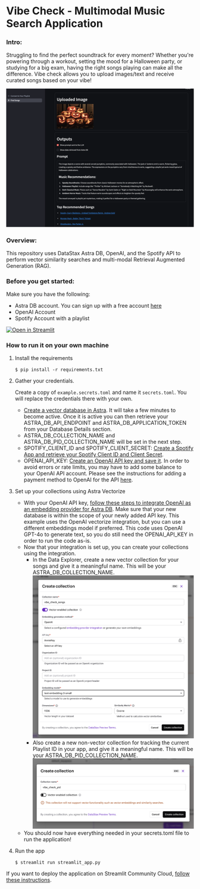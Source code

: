 # Vibe Check - Multimodal Music Search Application

### Intro:
Struggling to find the perfect soundtrack for every moment? Whether you're powering through a workout, setting the mood for a Halloween party, or studying for a big exam, having the right songs playing can make all the difference. Vibe check allows you to upload images/text and receive curated songs based on your vibe!

![App Preview](./images/app_preview.png)


### Overview:
This repository uses DataStax Astra DB, OpenAI, and the Spotify API to perform vector similarity searches and multi-modal Retrieval Augmented Generation (RAG).

### Before you get started:
Make sure you have the following:


*   Astra DB account. You can sign up with a free account [here](https://astra.datastax.com)
*   OpenAI Account
*   Spotify Account with a playlist

[![Open in Streamlit](https://static.streamlit.io/badges/streamlit_badge_black_white.svg)](https://vibe-check.streamlit.app/)

### How to run it on your own machine

1. Install the requirements

   ```
   $ pip install -r requirements.txt
   ```

2. Gather your credentials. 
   
   Create a copy of `example.secrets.toml` and name it `secrets.toml`. You will replace the credentials there with your own.
   - [Create a vector database in Astra](https://docs.datastax.com/en/astra-db-serverless/get-started/quickstart.html#create-a-serverless-vector-database). It will take a few minutes to become active. Once it is active you can then retrieve your ASTRA_DB_API_ENDPOINT and ASTRA_DB_APPLICATION_TOKEN from your Database Details section.
   - ASTRA_DB_COLLECTION_NAME and ASTRA_DB_PID_COLLECTION_NAME will be set in the next step.
   - SPOTIFY_CLIENT_ID and SPOTIFY_CLIENT_SECRET: [Create a Spotify App and retrieve your Spotify Client ID and Client Secret](https://developer.spotify.com/documentation/web-api/concepts/apps).
   - OPENAI_API_KEY: [Create an OpenAI API key and save it](https://platform.openai.com/docs/quickstart). In order to avoid errors or rate limits, you may have to add some balance to your OpenAI API account. Please see the instructions for adding a payment method to OpenAI for the API [here](https://help.openai.com/en/articles/9038407-how-can-i-set-up-billing-for-my-account).
   

3. Set up your collections using Astra Vectorize
   - With your OpenAI API key, [follow these steps to integrate OpenAI as an embedding provider for Astra DB](https://docs.datastax.com/en/astra-db-serverless/integrations/embedding-providers/openai.html). Make sure that your new database is within the scope of your newly added API key. This example uses the OpenAI vectorize integration, but you can use a different embeddings model if preferred. This code uses OpenAI GPT-4o to generate text, so you do still need the OPENAI_API_KEY in order to run the code as-is.
   - Now that your integration is set up, you can create your collections using the integration. 
      - In the Data Explorer, create a new vector collection for your songs and give it a meaningful name. This will be your ASTRA_DB_COLLECTION_NAME.
      ![Create Vector Collection](./images/create_vector_collection.png)
      - Also create a new non-vector collection for tracking the current Playlist ID in your app, and give it a meaningful name. This will be your ASTRA_DB_PID_COLLECTION_NAME.
      ![Create Non-Vector Collection](./images/create_nonvector_collection.png)
   - You should now have everything needed in your secrets.toml file to run the application!

4. Run the app

   ```
   $ streamlit run streamlit_app.py
   ```

If you want to deploy the application on Streamlit Community Cloud, [follow these instructions](https://docs.streamlit.io/deploy/streamlit-community-cloud/deploy-your-app/deploy).

